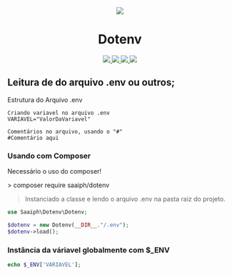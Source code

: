 <p align="center"><img src="https://user-images.githubusercontent.com/33224319/57905337-95f1a500-784c-11e9-83c2-34c96465f5fd.jpg"></p>
<h1 align="center"> Dotenv </h1>
<p align="center">
    <a href="https://github.com/saaiph/saaiph/releases">
        <img src="https://img.shields.io/badge/Release-v1.0-green.svg">
    </a>
    <a href="http://php.net">
        <img src="https://img.shields.io/badge/PHP-7.1.2-purple.svg">
    </a>
        <a href="https://github.com/saaiph/saaiph/releases">
        <img src="https://img.shields.io/badge/Build-Success-Green.svg">
    </a>
    <a href="https://lbesson.mit-license.org/">
        <img src="https://img.shields.io/badge/License-MIT-blue.svg">
    </a>
</p>

## Leitura de do arquivo .env ou outros;
<p>Estrutura do Arquivo .env</p>

```
Criando variavel no arquivo .env
VARIAVEL="ValorDaVariavel"

Comentários no arquivo, usando o "#"
#Comentário aqui
```

### Usando com Composer
<p>Necessário o uso do composer!</p>
> composer require saaiph/dotenv

> Instanciado a classe e lendo o arquivo .env na pasta raiz do projeto.
```php
use Saaiph\Dotenv\Dotenv;

$dotenv = new Dotenv(__DIR__."/.env");
$dotenv->load();
```

### Instância da váriavel globalmente com $_ENV
```php
echo $_ENV['VARIAVEL'];
```
